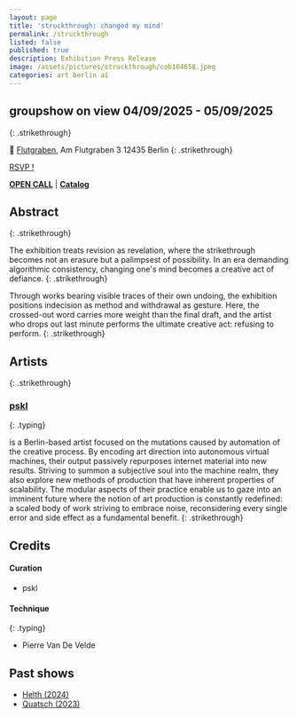 ```yaml
---
layout: page
title: 'struckthrough: changed my mind'
permalink: /struckthrough
listed: false
published: true
description: Exhibition Press Release
image: /assets/pictures/struckthrough/cob164658.jpeg
categories: art berlin ai
---
```


## groupshow on view 04/09/2025 - 05/09/2025
{: .strikethrough}

:round_pushpin: [Flutgraben](https://flutgraben.org/en/), Am Flutgraben 3
12435 Berlin
{: .strikethrough}

<a href="https://forms.gle/BU68DnJmf5wmhkfb9" target="_blank" rel="noopener noreferrer" class="rsvp"><span class="strikethrough">RSVP !</span></a>

 [**OPEN CALL**](https://www.instagram.com/p/DMPyqtrosYv) | [**Catalog**](https://docs.google.com/spreadsheets/d/10ejSApGRveK2mZqAyAj5IoAW1rSmfkLXBppE9wMfbAc/edit?usp=sharing)

## Abstract
{: .strikethrough}

The exhibition treats revision as revelation, where the strikethrough becomes not an erasure but a palimpsest of possibility. In an era demanding algorithmic consistency, changing one's mind becomes a creative act of defiance.
{: .strikethrough}

Through works bearing visible traces of their own undoing, the exhibition positions indecision as method and withdrawal as gesture. Here, the crossed-out word carries more weight than the final draft, and the artist who drops out last minute performs the ultimate creative act: refusing to perform.
{: .strikethrough}


## Artists
{: .strikethrough}

### [pskl](https://nft.pascal.cc)
{: .typing}

is a Berlin-based artist focused on the mutations caused by automation of the creative process. By encoding art direction into autonomous virtual machines, their output passively repurposes internet material into new results. Striving to summon a subjective soul into the machine realm, they also explore new methods of production that have inherent properties of scalability. The modular aspects of their practice enable us to gaze into an imminent future where the notion of art production is constantly redefined: a scaled body of work striving to embrace noise, reconsidering every single error and side effect as a fundamental benefit.
{: .strikethrough}

## Credits

#### Curation

- pskl

#### Technique
{: .typing}

- Pierre Van De Velde

## Past shows

- [Helth (2024)](/helth)
- [Quatsch (2023)](/quatsch)

<script src="/assets/javascripts/strikethrough.js"></script>
<script src="/assets/javascripts/typing.js"></script>
